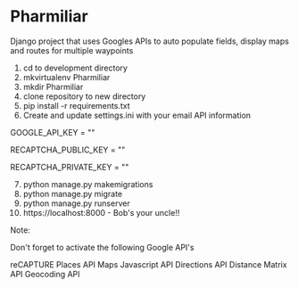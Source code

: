 # Pharmiliar

Django project that uses Googles APIs to auto populate fields, display maps and routes for multiple waypoints

1. cd to development directory
2. mkvirtualenv Pharmiliar
3. mkdir Pharmiliar
4. clone repository to new directory
5. pip install -r requirements.txt
6. Create and update settings.ini with your email API information

GOOGLE_API_KEY = ""

RECAPTCHA_PUBLIC_KEY = ""

RECAPTCHA_PRIVATE_KEY = ""

7. python manage.py makemigrations
8. python manage.py migrate
9. python manage.py runserver
10. https://localhost:8000 - Bob's your uncle!!

Note:

Don't forget to activate the following Google API's

reCAPTURE
Places API
Maps Javascript API
Directions API
Distance Matrix API
Geocoding API
